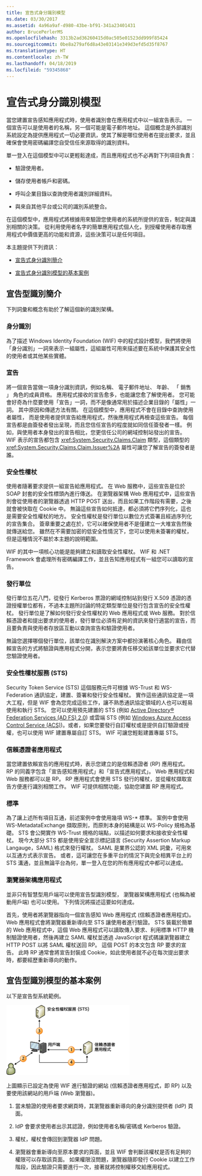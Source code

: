 ```yaml
---
title: 宣告式身分識別模型
ms.date: 03/30/2017
ms.assetid: 4a96a9af-d980-43be-bf91-341a23401431
author: BrucePerlerMS
ms.openlocfilehash: 3313b2ad36260415d0ac505e01523dd999f85424
ms.sourcegitcommit: 0be8a279af6d8a43e03141e349d3efd5d35f8767
ms.translationtype: HT
ms.contentlocale: zh-TW
ms.lasthandoff: 04/18/2019
ms.locfileid: "59345868"
---
```

# <a name="claims-based-identity-model"></a>宣告式身分識別模型
當您建置宣告感知應用程式時，使用者識別會在應用程式中以一組宣告表示。 一個宣告可以是使用者的名稱，另一個可能是電子郵件地址。 這個概念是外部識別系統設定為提供應用程式一切必要資訊，使其了解是哪位使用者在提出要求，並且確保會使用密碼編譯您自受信任來源取得的識別資料。  
  
 單一登入在這個模型中可以更輕鬆達成，而且應用程式也不必再對下列項目負責：  
  
-   驗證使用者。  
  
-   儲存使用者帳戶和密碼。  
  
-   呼叫企業目錄以查詢使用者識別詳細資料。  
  
-   與來自其他平台或公司的識別系統整合。  
  
 在這個模型中，應用程式將根據用來驗證您使用者的系統所提供的宣告，制定與識別相關的決策。 從利用使用者名字的簡單應用程式個人化，到授權使用者存取應用程式中價值更高的功能和資源，這些決策可以是任何項目。  
  
 本主題提供下列資訊：  
  
-   [宣告式身分識別簡介](../../../docs/framework/security/claims-based-identity-model.md#BKMK_1)  
  
-   [宣告式身分識別模型的基本案例](../../../docs/framework/security/claims-based-identity-model.md#BKMK_2)  
  
<a name="BKMK_1"></a>   
## <a name="introduction-to-claims-based-identity"></a>宣告型識別簡介  
 下列詞彙和概念有助於了解這個新的識別架構。  
  
### <a name="identity"></a>身分識別  
 為了描述 Windows Identity Foundation (WIF) 中的程式設計模型，我們將使用「身分識別」一詞來表示一組屬性，這組屬性可用來描述要在系統中保護其安全性的使用者或其他某些實體。  
  
### <a name="claim"></a>宣告  
 將一個宣告當做一項身分識別資訊，例如名稱、 電子郵件地址、 年齡、 「 銷售 」 角色的成員資格。 應用程式接收的宣告愈多，也能讓您愈了解使用者。 您可能會好奇為什麼要使用「宣告」一詞，而不是像通常用於描述企業目錄的「屬性」一詞。 其中原因和傳遞方法有關。 在這個模型中，應用程式不會在目錄中查詢使用者屬性， 而是使用者提供宣告給應用程式，然後應用程式再檢查這些宣告。 每個宣告都是由簽發者發出呈現，而且您信任宣告的程度就如同信任簽發者一樣。 例如，與使用者本身發出的宣告相比，您更信任公司的網域控制站發出的宣告。 WIF 表示的宣告都包含 <xref:System.Security.Claims.Claim> 類型，這個類型的 <xref:System.Security.Claims.Claim.Issuer%2A> 屬性可讓您了解宣告的簽發者是誰。  
  
### <a name="security-token"></a>安全性權杖  
 使用者隨著要求提供一組宣告給應用程式。 在 Web 服務中，這些宣告是位於 SOAP 封套的安全性標頭內進行傳送。 在瀏覽器架構 Web 應用程式中，這些宣告則會從使用者的瀏覽器透過 HTTP POST 送出，而且如果工作階段有需要，之後就會被快取在 Cookie 中。 無論這些宣告如何抵達，都必須將它們序列化，這也是需要安全性權杖的地方。 安全性權杖是發行單位以數位方式簽署且經過序列化的宣告集合。 簽章重要之處在於，它可以確保使用者不是僅建立一大堆宣告然後就傳送給您。 雖然在不需要加密的低安全性情況下，您可以使用未簽署的權杖，但是這種情況不屬於本主題的說明範圍。  
  
 WIF 的其中一項核心功能是能夠建立和讀取安全性權杖。 WIF 和 .NET Framework 會處理所有密碼編譯工作，並且告知應用程式有一組您可以讀取的宣告。  
  
### <a name="issuing-authority"></a>發行單位  
 發行單位五花八門，從發行 Kerberos 票證的網域控制站到發行 X.509 憑證的憑證授權單位都有，不過本主題所討論的特定類型單位是發行包含宣告的安全性權杖。 發行單位是了解如何發行安全性權杖的 Web 應用程式或 Web 服務。 對於信賴憑證者和提出要求的使用者，發行單位必須有足夠的資訊來發行適當的宣告，而且要負責與使用者存放區互動以查詢宣告和驗證使用者。  
  
 無論您選擇哪個發行單位，該單位在識別解決方案中都扮演著核心角色。 藉由信賴宣告的方式將驗證與應用程式分開，表示您要將責任移交給該單位並要求它代替您驗證使用者。  
  
### <a name="security-token-service-sts"></a>安全性權杖服務 (STS)  
 Security Token Service (STS) 這個服務元件可根據 WS-Trust 和 WS-Federation 通訊協定，建置、簽署和發行安全性權杖。 實作這些通訊協定是一項大工程，但是 WIF 會為您完成這些工作，讓不熟悉通訊協定領域的人也可以輕易使用和執行 STS。 您可以使用預先建置的 STS (例如 [Active Directory® Federation Services (AD FS) 2.0](https://go.microsoft.com/fwlink/?LinkID=247516)) 或雲端 STS (例如 [Windows Azure Access Control Service (ACS)](https://go.microsoft.com/fwlink/?LinkID=247517))。或者，如果您要發行自訂權杖或是提供自訂驗證或授權，也可以使用 WIF 建置專屬自訂 STS。 WIF 可讓您輕鬆建置專屬 STS。  
  
### <a name="relying-party-application"></a>信賴憑證者應用程式  
 當您建置依賴宣告的應用程式時，表示您建立的是信賴憑證者 (RP) 應用程式。 RP 的同義字包含「宣告感知應用程式」和「宣告式應用程式」。 Web 應用程式和 Web 服務都可以是 RP。 RP 應用程式會使用 STS 發行的權杖，並從權杖擷取宣告方便進行識別相關工作。 WIF 可提供相關功能，協助您建置 RP 應用程式。  
  
### <a name="standards"></a>標準  
 為了讓上述所有項目互通，前述案例中會使用幾項 WS-* 標準。 案例中會使用 WS-MetadataExchange 擷取原則，而原則本身的結構是以 WS-Policy 規格為基礎。 STS 會公開實作 WS-Trust 規格的端點，以描述如何要求和接收安全性權杖。 現今大部分 STS 都是使用安全宣示標記語言 (Security Assertion Markup Langauge，SAML) 格式來發行權杖。 SAML 是業界公認的 XML 詞彙，可用來以互通方式表示宣告。 或者，這可讓您在多重平台的情況下與完全相異平台上的 STS 溝通，並且無論平台為何，單一登入在您的所有應用程式中都可以達成。  
  
### <a name="browser-based-applications"></a>瀏覽器架構應用程式  
 並非只有智慧型用戶端可以使用宣告型識別模型， 瀏覽器架構應用程式 (也稱為被動用戶端) 也可以使用。 下列情況將描述這要如何達成。  
  
 首先，使用者將瀏覽器指向一個宣告感知 Web 應用程式 (信賴憑證者應用程式)。 Web 應用程式會將瀏覽器重新導向至 STS 讓使用者進行驗證。 STS 裝載於簡單的 Web 應用程式中，這個 Web 應用程式可以讀取傳入要求、利用標準 HTTP 機制驗證使用者，然後再建立 SAML 權杖並透過 JavaScript 程式碼讓瀏覽器建立 HTTP POST 以將 SAML 權杖送回 RP。 這個 POST 的本文包含 RP 要求的宣告。 此時 RP 通常會將宣告封裝成 Cookie，如此使用者就不必在每次提出要求時，都要經歷重新導向的動作。  
  
<a name="BKMK_2"></a>   
## <a name="basic-scenario-for-a-claims-based-identity-model"></a>宣告型識別模型的基本案例  
 以下是宣告型系統範例。  
  
 ![信賴合作夥伴驗證流程](../../../docs/framework/security/media/conc-relying-partner-processc.png "conc_relying_partner_processc")  
  
 上圖顯示已設定為使用 WIF 進行驗證的網站 (信賴憑證者應用程式，即 RP) 以及要使用該網站的用戶端 (Web 瀏覽器)。  
  
1. 當未驗證的使用者要求網頁時，其瀏覽器重新導向的身分識別提供者 (IdP) 頁面。  
  
2. IdP 會要求使用者出示其認證，例如使用者名稱/密碼或 Kerberos 驗證。  
  
3. 權杖，權杖會傳回到瀏覽器 IdP 問題。  
  
4. 瀏覽器會重新導向至原本要求的頁面，並且 WIF 會判斷該權杖是否有足夠的權限可以存取該頁面。 如果權限沒問題，瀏覽器隨即發行 Cookie 以建立工作階段，因此驗證只需要進行一次，接著就將控制權移交給應用程式。
